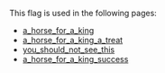 This flag is used in the following pages:
 - [a_horse_for_a_king](../events/a_horse_for_a_king.md)
 - [a_horse_for_a_king_a_treat](../events/a_horse_for_a_king_a_treat.md)
 - [you_should_not_see_this](../events/you_should_not_see_this.md)
 - [a_horse_for_a_king_success](../events/a_horse_for_a_king_success.md)
